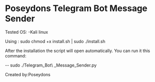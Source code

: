 # Poseydons Telegram Bot Message Sender

Tested OS:
  -Kali linux

Using : 
sudo chmod +x install.sh | 
sudo ./install.sh
  
After the installation the script will open automatically.
You can run it this command:
 
-- sudo ./Telegram_Bot\ _Message_Sender.py
  
Created by:Poseydons
 
